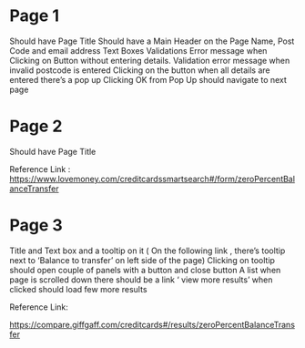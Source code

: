 
# Page 1

Should have Page Title
Should have a  Main Header on the Page
Name, Post Code and email address Text Boxes
                  Validations Error message when Clicking on Button without entering details.
                   Validation error message when invalid postcode is entered
                   Clicking on the button when all details are entered there’s a pop up
                   Clicking OK from Pop Up should navigate to next page


# Page 2

Should have Page Title

Reference Link :
                   https://www.lovemoney.com/creditcardssmartsearch#/form/zeroPercentBalanceTransfer


# Page 3

Title and Text box and a tooltip on it ( On the following link , there’s tooltip next to ‘Balance to transfer’ on left side of the page)
Clicking on tooltip should open couple of panels  with a button and close button
A list  when page is scrolled down  there should be a link ‘ view more results’ when clicked should load few more results

Reference Link:

https://compare.giffgaff.com/creditcards#/results/zeroPercentBalanceTransfer

